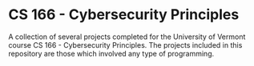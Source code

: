 # CS 166 - Cybersecurity Principles
A collection of several projects completed for the University of Vermont course CS 166 - Cybersecurity Principles. The projects included in this repository are those which involved any type of programming.
